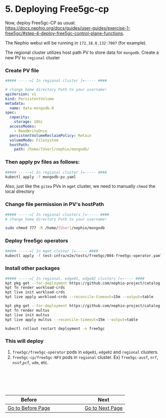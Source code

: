 # 5. Deploying Free5gc-cp
Now, deploy Free5gc-CP as usual: https://docs.nephio.org/docs/guides/user-guides/exercise-1-free5gc/#step-4-deploy-free5gc-control-plane-functions. 

The Nephio webui will be running in `172.18.0.132:7007` (for example). 

The regional cluster utilizes host path PV to store data for `mongodb`. Create a new PV to `regional` cluster

### Create PV file
```yaml
##### -----=[ In regional cluster ]=----- ####

# change home directory Path to your username!
apiVersion: v1
kind: PersistentVolume
metadata:
  name: data-mongodb-0
spec:
  capacity:
    storage: 10Gi
  accessModes:
    - ReadWriteOnce
  persistentVolumeReclaimPolicy: Retain
  volumeMode: Filesystem
  hostPath:
    path: /home/[User]/nephio/mongodb/
```

### Then apply pv files as follows:

```bash
##### -----=[ In regional cluster ]=----- ####
kubectl apply -f mongodb-pv.yaml
```

Also, just like the `gitea` PVs in `mgmt` cluster, we need to manually `chmod` the local directory

### Change file permission in PV's hostPath

```bash
##### -----=[ In regional clusters ]=----- ####
# change home directory Path to your username!

sudo chmod 777 -R /home/[User]/nephio/mongodb
 ```

### Deploy free5gc operators

```bash
##### -----=[ In mgmt cluster ]=----- ####
kubectl apply -f test-infra/e2e/tests/free5gc/004-free5gc-operator.yaml
```

### Install other packages

```bash
##### -----=[ In regional, edge01, edge02 clusters ]=----- ####
kpt pkg get --for-deployment https://github.com/nephio-project/catalog.git/nephio/core/workload-crds@main
kpt fn render workload-crds
kpt live init workload-crds
kpt live apply workload-crds --reconcile-timeout=15m --output=table

kpt pkg get --for-deployment https://github.com/nephio-project/catalog.git/infra/capi/multus@main
kpt fn render multus
kpt live init multus
kpt live apply multus --reconcile-timeout=15m --output=table

kubectl rollout restart deployment -n free5gc
```

### This will deploy 

1. `free5gc/free5gc-operator` pods in `edge01`, `edge02` and `regional` clusters.
2. `free5gc-cp/free5gc-NFV` pods in `regional` cluster. Ex) `free5gc-ausf`, `nrf`, `nssf`,`pcf`, `udm`, etc.


<br></br>
---
|Before|  |  |  |  |  |  |Next|
|--|--|--|--|--|--|--|--|
|[ Go to Before Page](4_configure_network_topology.md) |  |  |  |  |  |  | [ Go to Next Page ](6_deploy_upf_amf_smf.md)|